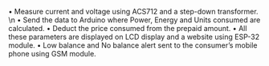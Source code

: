 •	Measure current and voltage using ACS712 and a step-down transformer. \n
•	Send the data to Arduino where Power, Energy and Units consumed are calculated.
•	Deduct the price consumed from the prepaid amount.
•	All these parameters are displayed on LCD display and a website using ESP-32 module.
•	Low balance and No balance alert sent to the consumer’s mobile phone using GSM module.
